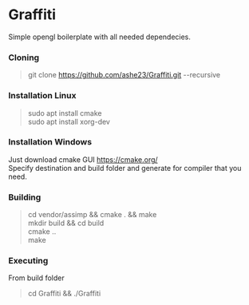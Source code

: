 # Graffiti
Simple opengl boilerplate with all needed dependecies.
### Cloning
> git clone https://github.com/ashe23/Graffiti.git --recursive
### Installation Linux
> sudo apt install cmake <br>
> sudo apt install xorg-dev

### Installation Windows
Just download cmake GUI https://cmake.org/ <br>
Specify destination and build folder and generate for compiler that you need.
### Building
> cd vendor/assimp && cmake . && make <br>
> mkdir build && cd build <br>
> cmake .. <br>
> make <br>

### Executing
From build folder <br>
> cd Graffiti && ./Graffiti
